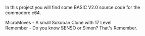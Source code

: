 In this project you will find some BASIC V2.0 source code for the commodore c64.

MicroMoves - A small Sokoban Clone with 17 Level</br>
Remember   - Do you know SENSO or Simon? That's Remember.
